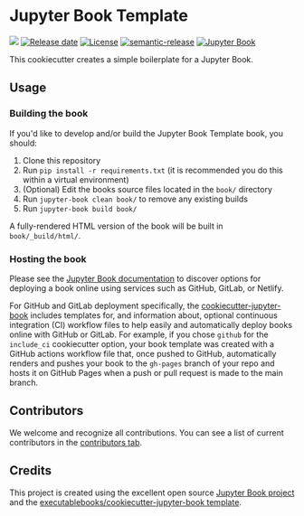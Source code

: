 # Jupyter Book Template

![][version-image]
[![Release date][release-date-image]][release-url]
[![License][license-image]][license-url]
[![semantic-release][semantic-image]][semantic-url]
[![Jupyter Book][jupyter-book-image]][jupyter-book-url]

This cookiecutter creates a simple boilerplate for a Jupyter Book.

## Usage

### Building the book

If you'd like to develop and/or build the Jupyter Book Template book, you should:

1. Clone this repository
2. Run `pip install -r requirements.txt` (it is recommended you do this within a virtual environment)
3. (Optional) Edit the books source files located in the `book/` directory
4. Run `jupyter-book clean book/` to remove any existing builds
5. Run `jupyter-book build book/`

A fully-rendered HTML version of the book will be built in `book/_build/html/`.

### Hosting the book

Please see the [Jupyter Book documentation](https://jupyterbook.org/publish/web.html) to discover options for deploying a book online using services such as GitHub, GitLab, or Netlify.

For GitHub and GitLab deployment specifically, the [cookiecutter-jupyter-book](https://github.com/executablebooks/cookiecutter-jupyter-book) includes templates for, and information about, optional continuous integration (CI) workflow files to help easily and automatically deploy books online with GitHub or GitLab. For example, if you chose `github` for the `include_ci` cookiecutter option, your book template was created with a GitHub actions workflow file that, once pushed to GitHub, automatically renders and pushes your book to the `gh-pages` branch of your repo and hosts it on GitHub Pages when a push or pull request is made to the main branch.

## Contributors

We welcome and recognize all contributions. You can see a list of current contributors in the [contributors tab](https://github.com/entelecheia/book/graphs/contributors).

## Credits

This project is created using the excellent open source [Jupyter Book project](https://jupyterbook.org/) and the [executablebooks/cookiecutter-jupyter-book template](https://github.com/executablebooks/cookiecutter-jupyter-book).

<!-- Links: -->

[version-image]: https://img.shields.io/github/package-json/v/entelecheia/jupyter-book-template
[release-date-image]: https://img.shields.io/github/release-date/entelecheia/jupyter-book-template
[release-url]: https://github.com/entelecheia/jupyter-book-template/releases
[semantic-image]: https://img.shields.io/badge/%20%20%F0%9F%93%A6%F0%9F%9A%80-semantic--release-e10079.svg
[semantic-url]: https://github.com/semantic-release/semantic-release
[license-image]: https://img.shields.io/github/license/entelecheia/jupyter-book-template
[license-url]: https://github.com/entelecheia/jupyter-book-template/blob/main/LICENSE
[changelog-url]: https://github.com/entelecheia/jupyter-book-template/blob/main/docs/CHANGELOG.md
[jupyter-book-image]: https://jupyterbook.org/en/stable/_images/badge.svg
[jupyter-book-url]: https://jupyterbook.org
